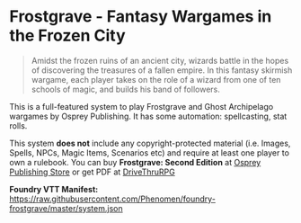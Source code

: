 # Frostgrave - Fantasy Wargames in the Frozen City

> Amidst the frozen ruins of an ancient city, wizards battle in the hopes of discovering the treasures of a fallen empire. In this fantasy skirmish wargame, each player takes on the role of a wizard from one of ten schools of magic, and builds his band of followers.

This is a full-featured system to play Frostgrave and Ghost Archipelago wargames by Osprey Publishing. It has some automation: spellcasting, stat rolls.

This system **does not** include any copyright-protected material (i.e. Images, Spells, NPCs, Magic Items, Scenarios etc) and require at least one player to own a rulebook. You can buy **Frostgrave: Second Edition** at [Osprey Publishing Store](https://ospreypublishing.com/frostgrave) or get PDF at [DriveThruRPG](https://www.drivethrurpg.com/product/325026/Frostgrave-Second-Edition)


**Foundry VTT Manifest:** https://raw.githubusercontent.com/Phenomen/foundry-frostgrave/master/system.json
